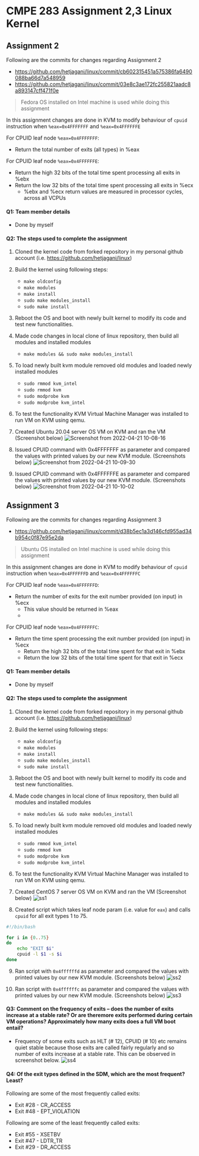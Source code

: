 # CMPE 283 Assignment 2,3 Linux Kernel

## Assignment 2

Following are the commits for changes regarding Assignment 2
* https://github.com/hetjagani/linux/commit/cb602315451a575386fa6490088ba66d7a548959
* https://github.com/hetjagani/linux/commit/03e8c3ae172fc255821aadc8a893147cff471f0e

> Fedora OS installed on Intel machine is used while doing this assignment

In this assignment changes are done in KVM to modify behaviour of `cpuid` instruction when `%eax=0x4FFFFFFF` and `%eax=0x4FFFFFFE`

For CPUID leaf node `%eax=0x4FFFFFFF`:
* Return the total number of exits (all types) in %eax   

For CPUID leaf node `%eax=0x4FFFFFFE`:
* Return the high 32 bits of the total time spent processing all exits in %ebx
* Return the low 32 bits of the total time spent processing all exits in %ecx
    - %ebx and %ecx return values are measured in processor cycles, across all VCPUs

#### Q1: Team member details
* Done by myself

#### Q2: The steps used to complete the assignment   

1) Cloned the kernel code from forked repository in my personal github account (i.e. https://github.com/hetjagani/linux)   
2) Build the kernel using following steps:  
    - `make oldconfig`  
    - `make modules`  
    - `make install`  
    - `sudo make modules_install`  
    - `sudo make install`  
3) Reboot the OS and boot with newly built kernel to modify its code and test new functionalities.
4) Made code changes in local clone of linux repository, then build all modules and installed modules
    - `make modules && sudo make modules_install`
5) To load newly built kvm module removed old modules and loaded newly installed modules
    - `sudo rmmod kvm_intel`  
    - `sudo rmmod kvm`  
    - `sudo modprobe kvm`  
    - `sudo modprobe kvm_intel`  
6) To test the functionality KVM Virtual Machine Manager was installed to run VM on KVM using qemu.
7) Created Ubuntu 20.04 server OS VM on KVM and ran the VM (Screenshot below)
![Screenshot from 2022-04-21 10-08-16](https://user-images.githubusercontent.com/27214644/164514529-952d79f0-a08b-462c-90a1-76a4c996e969.png)

8) Issued CPUID command with 0x4FFFFFFF as parameter and compared the values with printed values by our new KVM module. (Screenshots below)
![Screenshot from 2022-04-21 10-09-30](https://user-images.githubusercontent.com/27214644/164514556-2b66ef1f-3741-41bd-81ae-cbcb90a22ea1.png)

9) Issued CPUID command with 0x4FFFFFFE as parameter and compared the values with printed values by our new KVM module. (Screenshots below)
![Screenshot from 2022-04-21 10-10-02](https://user-images.githubusercontent.com/27214644/164514598-80cc2a0c-e975-44cf-97e3-2653952782d1.png)


## Assignment 3

Following are the commits for changes regarding Assignment 3
* https://github.com/hetjagani/linux/commit/d38b5ec1a3d146cfd955ad34b954c0f87e95e2da

> Ubuntu OS installed on Intel machine is used while doing this assignment

In this assignment changes are done in KVM to modify behaviour of `cpuid` instruction when `%eax=0x4FFFFFFD` and `%eax=0x4FFFFFFC`

For CPUID leaf node `%eax=0x4FFFFFFD`:
* Return the number of exits for the exit number provided (on input) in %ecx
    - This value should be returned in %eax   
    - 
For CPUID leaf node `%eax=0x4FFFFFFC`:   
* Return the time spent processing the exit number provided (on input) in %ecx
    - Return the high 32 bits of the total time spent for that exit in %ebx
    - Return the low 32 bits of the total time spent for that exit in %ecx   


#### Q1: Team member details
* Done by myself

#### Q2: The steps used to complete the assignment   

1) Cloned the kernel code from forked repository in my personal github account (i.e. https://github.com/hetjagani/linux)   
2) Build the kernel using following steps:  
    - `make oldconfig`  
    - `make modules`  
    - `make install`  
    - `sudo make modules_install`  
    - `sudo make install`  
3) Reboot the OS and boot with newly built kernel to modify its code and test new functionalities.
4) Made code changes in local clone of linux repository, then build all modules and installed modules
    - `make modules && sudo make modules_install`
5) To load newly built kvm module removed old modules and loaded newly installed modules
    - `sudo rmmod kvm_intel`  
    - `sudo rmmod kvm`  
    - `sudo modprobe kvm`  
    - `sudo modprobe kvm_intel`  
6) To test the functionality KVM Virtual Machine Manager was installed to run VM on KVM using qemu.
7) Created CentOS 7 server OS VM on KVM and ran the VM (Screenshot below)
![ss1](https://user-images.githubusercontent.com/27214644/165578949-f64403ad-8e69-4e18-9ebc-c45c8a225b55.png)


8) Created script which takes leaf node param (i.e. value for `eax`) and calls `cpuid` for all exit types 1 to 75.
```bash
#!/bin/bash

for i in {0..75}
do
    echo "EXIT $i"
    cpuid -l $1 -s $i
done
```

9) Ran script with `0x4ffffffd` as parameter and compared the values with printed values by our new KVM module. (Screenshots below)
![ss2](https://user-images.githubusercontent.com/27214644/165579069-9c6ce41d-bc39-4c6b-b6a4-1523c0019c1f.png)


10) Ran script with `0x4ffffffc` as parameter and compared the values with printed values by our new KVM module. (Screenshots below)
![ss3](https://user-images.githubusercontent.com/27214644/165579109-5396ae26-f3e9-4241-bb43-1931d27fcfec.png)

#### Q3: Comment on the frequency of exits – does the number of exits increase at a stable rate? Or are theremore exits performed during certain VM operations? Approximately how many exits does a full VM boot entail?
* Frequency of some exits such as HLT (# 12), CPUID (# 10) etc remains quiet stable because those exits are called fairly regularly and so number of exits increase at a stable rate. This can be observed in screenshot below.
![ss4](https://user-images.githubusercontent.com/27214644/165579156-c01f4080-e888-47cf-852c-3e1650354af5.png)


#### Q4: Of the exit types defined in the SDM, which are the most frequent? Least?
Following are some of the most frequently called exits:
* Exit #28 - CR_ACCESS
* Exit #48 - EPT_VIOLATION

Following are some of the least frequently called exits:
* Exit #55 - XSETBV
* Exit #47 - LDTR_TR
* Exit #29 - DR_ACCESS
